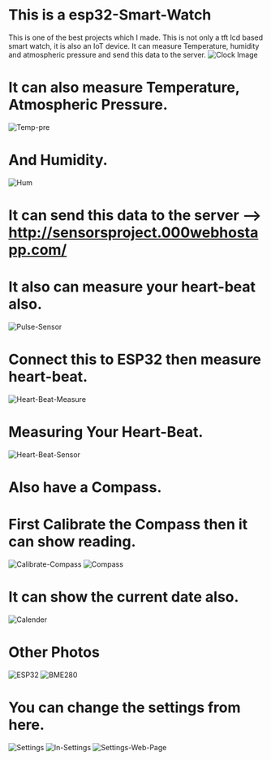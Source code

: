 # This is a esp32-Smart-Watch
This is one of the best projects which I made. This is not only a tft lcd based smart watch, 
it is also an IoT device. 
It can measure Temperature, humidity and atmospheric pressure and send this data to the server. 
![Clock Image](https://github.com/shuvabratadey/esp32-Smart-Watch/blob/main/pictures/CLOCK.jpg)
# It can also measure Temperature, Atmospheric Pressure.
![Temp-pre](https://github.com/shuvabratadey/esp32-Smart-Watch/blob/main/pictures/TEMP_AND_PRE.jpg)
#  And Humidity.
![Hum](https://github.com/shuvabratadey/esp32-Smart-Watch/blob/main/pictures/HUM.jpg)
# It can send this data to the server --> http://sensorsproject.000webhostapp.com/
# It also can measure your heart-beat also.
![Pulse-Sensor](https://github.com/shuvabratadey/esp32-Smart-Watch/blob/main/pictures/PULSE_SENSOR.jpg)
# Connect this to ESP32 then measure heart-beat.
![Heart-Beat-Measure](https://github.com/shuvabratadey/esp32-Smart-Watch/blob/main/pictures/HEART_BEAT_MEASURE.jpg)
# Measuring Your Heart-Beat.
![Heart-Beat-Sensor](https://github.com/shuvabratadey/esp32-Smart-Watch/blob/main/pictures/HEART_BEAT_SENSOR.jpg)
# Also have a Compass.
# First Calibrate the Compass then it can show reading.
![Calibrate-Compass](https://github.com/shuvabratadey/esp32-Smart-Watch/blob/main/pictures/COMPASS_CALIBRATE.jpg)
![Compass](https://github.com/shuvabratadey/esp32-Smart-Watch/blob/main/pictures/COMPASS.jpg)
# It can show the current date also.
![Calender](https://github.com/shuvabratadey/esp32-Smart-Watch/blob/main/pictures/CALENDER.jpg)
# Other Photos
![ESP32](https://github.com/shuvabratadey/esp32-Smart-Watch/blob/main/pictures/ESP32.jpg)
![BME280](https://github.com/shuvabratadey/esp32-Smart-Watch/blob/main/pictures/BME280.jpg)
# You can change the settings from here.
![Settings](https://github.com/shuvabratadey/esp32-Smart-Watch/blob/main/pictures/SETTINGS.jpg)
![In-Settings](https://github.com/shuvabratadey/esp32-Smart-Watch/blob/main/pictures/IN_SETTINGS.jpg)
![Settings-Web-Page](https://github.com/shuvabratadey/esp32-Smart-Watch/blob/main/pictures/SETTINGS_WEB_PAGE.jpg)
